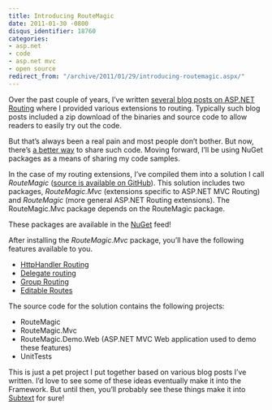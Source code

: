 ```yaml
---
title: Introducing RouteMagic
date: 2011-01-30 -0800
disqus_identifier: 18760
categories:
- asp.net
- code
- asp.net mvc
- open source
redirect_from: "/archive/2011/01/29/introducing-routemagic.aspx/"
---
```


Over the past couple of years, I’ve written [several blog posts on
ASP.NET
Routing](https://haacked.com/tags/Routing/default.aspx "Blog Posts Tagged with 'Routing'")
where I provided various extensions to routing. Typically such blog
posts included a zip download of the binaries and source code to allow
readers to easily try out the code.

But that’s always been a real pain and most people don’t bother. But
now, there’s [a better
way](http://nuget.codeplex.com/ "A Better Way To Share Code") to share
such code. Moving forward, I’ll be using NuGet packages as a means of
sharing my code samples.

In the case of my routing extensions, I’ve compiled them into a solution
I call *RouteMagic* ([source is available on
GitHub](https://github.com/haacked/routemagic "RouteMagic")). This
solution includes two packages, *RouteMagic.Mvc* (extensions specific to
ASP.NET MVC Routing) and *RouteMagic* (more general ASP.NET Routing
extensions). The RouteMagic.Mvc package depends on the RouteMagic
package.

These packages are available in the
[NuGet](http://nuget.codeplex.com/ "NuGet feed") feed!

After installing the *RouteMagic.Mvc* package, you’ll have the
following  features available to you.

-   [HttpHandler
    Routing](https://haacked.com/archive/2009/11/04/routehandler-for-http-handlers.aspx "Route Handler for IHttpHandler")
-   [Delegate
    routing](https://haacked.com/archive/2008/12/15/redirect-routes-and-other-fun-with-routing-and-lambdas.aspx "Delegate Routing")
-   [Group
    Routing](https://haacked.com/archive/2010/12/02/grouping-routes-part-1.aspx "Group Routing")
-   [Editable
    Routes](https://haacked.com/archive/2010/01/17/editable-routes.aspx "Editable Routes")

The source code for the solution contains the following projects:

-   RouteMagic
-   RouteMagic.Mvc
-   RouteMagic.Demo.Web (ASP.NET MVC Web application used to demo these
    features)
-   UnitTests

This is just a pet project I put together based on various blog posts
I’ve written. I’d love to see some of these ideas eventually make it
into the Framework. But until then, you’ll probably see these things
make it into
[Subtext](http://subtextproject.com/ "Subtext Project Website") for
sure!

